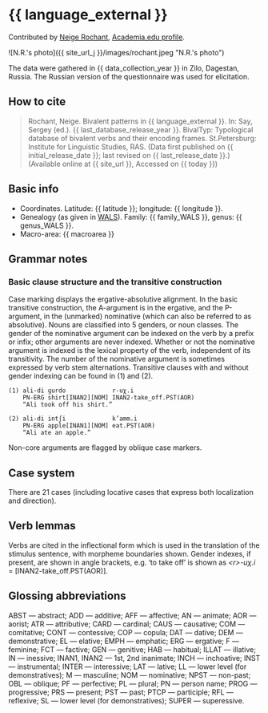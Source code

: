 # {{ language_external }}
Contributed by [Neige Rochant](https://lacito.vjf.cnrs.fr/membres/rochant_en.htm), 
[Academia.edu profile](https://paris3.academia.edu/NeigeRochant).

![N.R.'s photo]({{ site_url_j }}/images/rochant.jpeg "N.R.'s photo")

The data were gathered in {{ data_collection_year }} in Zilo, Dagestan, Russia. The Russian version of the questionnaire was used for elicitation.

## How to cite
> Rochant, Neige. Bivalent patterns in {{ language_external }}. 
> In: Say, Sergey (ed.). {{ last_database_release_year }}. BivalTyp: 
> Typological database of bivalent verbs and their encoding frames. 
> St.Petersburg: Institute for Linguistic Studies, RAS. 
> (Data first published on {{ initial_release_date }}; last revised on {{ last_release_date }}.) 
> (Available online at {{ site_url }}, Accessed on {{ today }})

## Basic info
- Coordinates. Latitude: {{ latitude }}; longitude: {{ longitude }}.
- Genealogy (as given in [WALS](https://wals.info/)). Family: {{ family_WALS }}, genus: {{ genus_WALS }}.
- Macro-area: {{ macroarea }} 

## Grammar notes
### Basic clause structure and the transitive construction

Case marking displays the ergative-absolutive alignment. In the basic transitive construction, the A-argument is in the ergative, and the P-argument, 
in the (unmarked) nominative (which can also be referred to as absolutive). Nouns are classified into 5 genders, or noun classes. The gender of the nominative 
argument can be indexed on the verb by a prefix or infix; other arguments are never indexed. Whether or not the nominative argument is indexed is the lexical 
property of the verb, independent of its transitivity. The number of the nominative argument is sometimes expressed by verb stem alternations. Transitive 
clauses with and without gender indexing can be found in (1) and (2).

```
(1) ali-di ɡurdo             r-uχ.i  
    PN-ERG shirt[INAN2][NOM] INAN2-take_off.PST(AOR)  
    “Ali took off his shirt.”

(2) ali-di intʃi             k’amm.i  
    PN-ERG apple[INAN1][NOM] eat.PST(AOR)  
    “Ali ate an apple.”
```

Non-core arguments are flagged by oblique case markers.

## Case system
There are 21 cases (including locative cases that express both localization and direction).

## Verb lemmas
Verbs are cited in the inflectional form which is used in the translation of the stimulus 
sentence, with morpheme boundaries shown. Gender indexes, if present, are shown in angle 
brackets, e.g. ‘to take off’ is shown as *&lt;r&gt;-uχ.i* = [INAN2-take_off.PST(AOR)].

## Glossing abbreviations
ABST — abstract; ADD — additive; AFF — affective; AN — animate; AOR — aorist; ATR — attributive; 
CARD — cardinal; CAUS — causative; COM — comitative; CONT — contessive; COP — copula; 
DAT — dative; DEM — demonstrative; EL — elative; EMPH — emphatic; ERG — ergative; F — feminine; 
FCT — factive; GEN — genitive; HAB — habitual; ILLAT — illative; IN — inessive; 
INAN1, INAN2 — 1st, 2nd inanimate; INCH — inchoative; INST — instrumental; INTER — interessive; 
LAT — lative; LL — lower level (for demonstratives); M — masculine; NOM — nominative; 
NPST — non-past; OBL — oblique; PF — perfective; PL — plural; PN — person name; 
PROG — progressive; PRS — present; PST — past; PTCP — participle; RFL — reflexive; 
SL — lower level (for demonstratives); SUPER — superessive.
